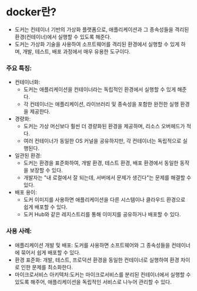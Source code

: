 # docker란?
- 도커는 컨테이너 기반의 가상화 플랫폼으로, 애플리케이션과 그 종속성들을 격리된 환경(컨테이너)에서 실행할 수 있도록 해준다.
- 도커는 가상화 기술을 사용하여 소프트웨어를 격리된 환경에서 실행할 수 있게 하며, 개발, 테스트, 배포 과정에서 매우 유용한 도구이다.

### 주요 특징:
- 컨테이너화:
    - 도커는 애플리케이션을 컨테이너라는 독립적인 환경에서 실행할 수 있게 해준다.
    - 각 컨테이너는 애플리케이션, 라이브러리 및 종속성을 포함한 완전한 실행 환경을 제공한다.
- 경량화:
    - 도커는 가상 머신보다 훨씬 더 경량화된 환경을 제공하며, 리소스 오버헤드가 적다.
    - 여러 컨테이너가 동일한 OS 커널을 공유하지만, 각 컨테이너는 독립적으로 실행된다.
- 일관된 환경:
    - 도커는 환경을 표준화하여, 개발 환경, 테스트 환경, 배포 환경에서 동일한 동작을 보장할 수 있다.
    - 개발자는 "내 로컬에서 잘 되는데, 서버에서 문제가 생긴다"는 문제를 해결할 수 있다.
- 배포 용이:
    - 도커 이미지를 사용하면 애플리케이션을 다른 시스템이나 클라우드 환경으로 쉽게 배포할 수 있다.
    - 도커 Hub와 같은 레지스트리를 통해 이미지를 공유하거나 배포할 수 있다.

### 사용 사례:
- 애플리케이션 개발 및 배포: 도커를 사용하면 소프트웨어와 그 종속성들을 컨테이너에 묶어서 쉽게 배포할 수 있다.
- 환경 표준화: 개발, 테스트, 프로덕션 환경을 동일한 컨테이너로 실행하여 환경 차이로 인한 문제를 최소화한다.
- 마이크로서비스 아키텍처:도커는 마이크로서비스를 분리된 컨테이너에서 실행할 수 있도록 해주어, 애플리케이션을 독립적인 서비스로 나누어 관리할 수 있다.
